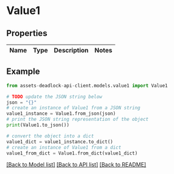 # Value1


## Properties

Name | Type | Description | Notes
------------ | ------------- | ------------- | -------------

## Example

```python
from assets-deadlock-api-client.models.value1 import Value1

# TODO update the JSON string below
json = "{}"
# create an instance of Value1 from a JSON string
value1_instance = Value1.from_json(json)
# print the JSON string representation of the object
print(Value1.to_json())

# convert the object into a dict
value1_dict = value1_instance.to_dict()
# create an instance of Value1 from a dict
value1_from_dict = Value1.from_dict(value1_dict)
```
[[Back to Model list]](../README.md#documentation-for-models) [[Back to API list]](../README.md#documentation-for-api-endpoints) [[Back to README]](../README.md)


